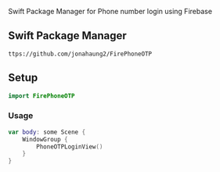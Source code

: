 Swift Package Manager for Phone number login using Firebase

## Swift Package Manager
`ttps://github.com/jonahaung2/FirePhoneOTP`

## Setup

```swift
import FirePhoneOTP
```

### Usage

```swift
var body: some Scene {
    WindowGroup {
        PhoneOTPLoginView()
    }
}
```
